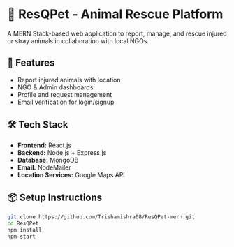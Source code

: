# 🐾 ResQPet - Animal Rescue Platform

A MERN Stack-based web application to report, manage, and rescue injured or stray animals in collaboration with local NGOs.

## 🚀 Features
- Report injured animals with location
- NGO & Admin dashboards
- Profile and request management
- Email verification for login/signup

## 🛠️ Tech Stack
- **Frontend:** React.js
- **Backend:** Node.js + Express.js
- **Database:** MongoDB
- **Email:** NodeMailer
- **Location Services:** Google Maps API

## 📦 Setup Instructions
```bash
git clone https://github.com/Trishamishra08/ResQPet-mern.git
cd ResQPet
npm install
npm start
